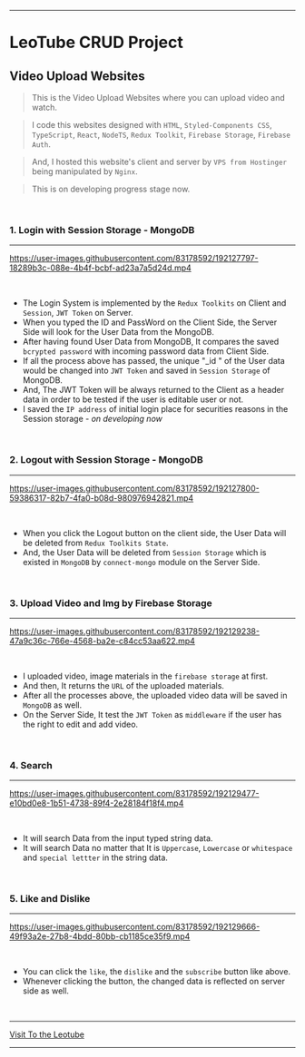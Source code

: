 ***

# LeoTube CRUD Project

## Video Upload Websites

> This is the Video Upload Websites where you can upload video and watch.

> I code this websites designed with `HTML`, `Styled-Components CSS`, `TypeScript`, `React`, `NodeTS`, `Redux Toolkit`, `Firebase Storage`, `Firebase Auth`. 

> And, I hosted this website's client and server by `VPS from Hostinger` being manipulated by `Nginx`.

> This is on developing progress stage now.

<br>

### 1. Login with Session Storage - MongoDB

***

https://user-images.githubusercontent.com/83178592/192127797-18289b3c-088e-4b4f-bcbf-ad23a7a5d24d.mp4

<br>

- The Login System is implemented by the `Redux Toolkits` on Client and `Session`, `JWT Token` on Server.
- When you typed the ID and PassWord on the Client Side, the Server Side will look for the User Data from the MongoDB.
- After having found User Data from MongoDB, It compares the saved `bcrypted password` with incoming password data from Client Side.
- If all the process above has passed, the unique "_id " of the User data would be changed into `JWT Token` and saved in `Session Storage` of MongoDB.
- And, The JWT Token will be always returned to the Client as a header data in order to be tested if the user is editable user or not.
- I saved the `IP address` of initial login place for securities reasons in the Session storage _- on developing now_ 

<br>

### 2. Logout with Session Storage - MongoDB

***

https://user-images.githubusercontent.com/83178592/192127800-59386317-82b7-4fa0-b08d-980976942821.mp4

<br>

- When you click the Logout button on the client side, the User Data will be deleted from `Redux Toolkits State`.
- And, the User Data will be deleted from `Session Storage` which is existed in `MongoDB` by `connect-mongo` module on the Server Side.

<br>

### 3. Upload Video and Img by Firebase Storage

***

https://user-images.githubusercontent.com/83178592/192129238-47a9c36c-766e-4568-ba2e-c84cc53aa622.mp4

<br>

- I uploaded video, image materials in the `firebase storage` at first.
- And then, It returns the `URL` of the uploaded materials.
- After all the processes above, the uploaded video data will be saved in `MongoDB` as well.
- On the Server Side, It test the `JWT Token` as `middleware` if the user has the right to edit and add video.

<br>

### 4. Search

***

https://user-images.githubusercontent.com/83178592/192129477-e10bd0e8-1b51-4738-89f4-2e28184f18f4.mp4

<br>

- It will search Data from the input typed string data.
- It will search Data no matter that It is `Uppercase`, `Lowercase` or `whitespace` and `special lettter` in the string data.

<br>

### 5. Like and Dislike

***

https://user-images.githubusercontent.com/83178592/192129666-49f93a2e-27b8-4bdd-80bb-cb1185ce35f9.mp4

<br>

- You can click the `like`, the `dislike` and the `subscribe` button like above.
- Whenever clicking the button, the changed data is reflected on server side as well. 

<br>

***

[Visit To the Leotube](http://37.44.244.229:81/)

***
